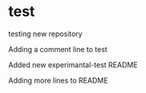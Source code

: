 # test
testing new repository

Adding a comment line to test

Added new experimantal-test README

Adding more lines to README
